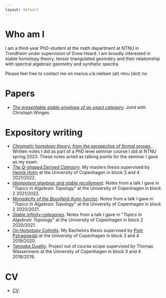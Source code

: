 ```yaml
---
layout: default
---
```

# Who am I

I am a third-year PhD-student at the math department at NTNU in Trondheim under supervision of Drew Heard. I am broadly interested in stable homotopy theory, tensor triangulated geometry and their relationship with spectral algebraic geometry and synthetic spectra.

Please feel free to contact me on marius.v.b.nielsen (at) ntnu (dot) no

# Papers
- _[The presentable stable envelope of an exact category](https://arxiv.org/abs/2506.02598)_. Joint with Christoph Winges

# Expository writing

- _[Chromatic homotopy theory, from the perspective of formal groups ](/FormalGroups.pdf)_. Written notes I did as part of a PhD level seminar course I did at NTNU spring 2023. These notes acted as talking points for the seminar I gave as my exam. 
- _[The Q-shaped Derived Category](/MastersThesisMain.pdf)_. My masters thesis supervised by [Henrik Holm](http://web.math.ku.dk/~holm/index.html) at the University of Copenhagen in block 3 and 4 2021/2022.
- _[Idempotent algebras and stable recollement](/IdempotentAlgebrasAndRecollement.pdf)_. Notes from a talk I gave in "_Topics In Algebraic Topology_" at the University of Copenhagen in block 2 2021/2022.
- _[Monadicity of the Bousfield-Kuhn functor](/main-monadicity-of-BK.pdf)_. Notes from a talk I gave in "_Topics In Algebraic Topology_" at the University of Copenhagen in block 2 2020/2021.
- _[Stable infinity-categories](/stableinfinitycatsMain.pdf)_. Notes from a talk I gave in "_Topics In Algebraic Topology_" at the University of Copenhagen in block 2 2020/2021.
- _[On Homotopy Colimits](/BscMain.pdf)_. My Bachelors thesis supervised by [Piotr Pstrągowski](https://people.math.harvard.edu/~piotr/) at the University of Copenhagen in block 3 and 4 2019/2020.
- _[Tannaka Duality](/TannakaDualityMain.pdf)_. Project out of course scope supervised by Thomas Wassermann at the University of Copenhagen in block 3 and 4 2018/2019.

# CV

- _[CV](/CV_2024.pdf)_. 
